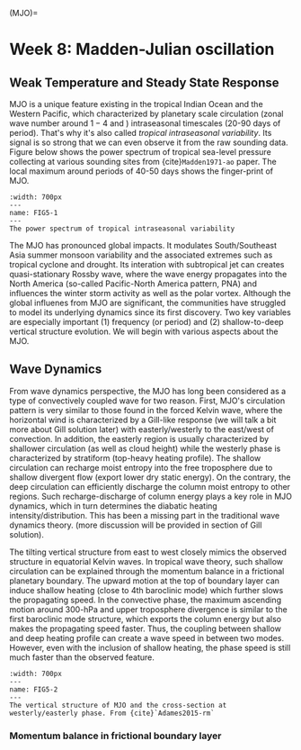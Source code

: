 (MJO)=
# Week 8: Madden-Julian oscillation
## Weak Temperature and Steady State Response 


MJO is a unique feature existing in the tropical Indian Ocean and the Western Pacific, which characterized by planetary scale circulation (zonal wave number around $1-4$ and ) intraseasonal timescales (20-90 days of period). That's why it's also called _tropical intraseasonal variability_. Its signal is so strong that we can even observe it from the raw sounding data. Figure below shows the power spectrum of tropical sea-level pressure collecting at various sounding sites from {cite}`Madden1971-ao` paper. The local maximum around periods of 40-50 days shows the finger-print of MJO. 


```{figure} ../tropical-dynamics-figures/MJO_power_spectrum.png
:width: 700px
---
name: FIG5-1
---
The power spectrum of tropical intraseasonal variability
```

The MJO has pronounced global impacts. It modulates South/Southeast Asia summer monsoon variability and the associated extremes such as tropical cyclone and drought. Its interation with subtropical jet can creates quasi-stationary Rossby wave, where the wave energy propagates into the North America (so-called Pacific-North America pattern, PNA) and influences the winter storm activity as well as the polar vortex. Although the global influenes from MJO are significant, the communities have struggled to model its underlying dynamics since its first discovery. Two key variables are especially important (1) frequency (or period) and (2) shallow-to-deep vertical structure evolution. We will begin with various aspects about the MJO. 


## Wave Dynamics

From wave dynamics perspective, the MJO has long been considered as a type of convectively coupled wave for two reason. First, MJO's circulation pattern is very similar to those found in the forced Kelvin wave, where the horizontal wind is characterized by a Gill-like response (we will talk a bit more about Gill solution later) with easterly/westerly to the east/west of convection. In addition, the easterly region is usually characterized by shallower circulation (as well as cloud height) while the westerly phase is characterized by stratiform (top-heavy heating profile). The shallow circulation can recharge moist entropy into the free troposphere due to shallow divergent flow (export lower dry static energy). On the contrary, the deep circulation can efficiently discharge the column moist entropy to other regions. Such recharge-discharge of column energy plays a key role in MJO dynamics, which in turn determines the diabatic heating intensity/distribution. This has been a missing part in the traditional wave dynamics theory. (more discussion will be provided in section of Gill solution). 

The tilting vertical structure from east to west closely mimics the observed structure in equatorial Kelvin waves. In tropical wave theory, such shallow circulation can be explained through the momentum balance in a frictional planetary boundary. The upward motion at the top of boundary layer can induce shallow heating (close to 4th baroclinic mode) which further slows the propagating speed. In the convective phase, the  maximum ascending motion around 300-hPa and upper troposphere divergence is similar to the first baroclinic mode structure, which exports the column energy but also makes the propagating speed faster. Thus, the coupling between shallow and deep heating profile can create a wave speed in between two modes. However, even with the inclusion of shallow heating, the phase speed is still much faster than the observed feature. 


```{figure} ../tropical-dynamics-figures/MJO_vertical_structure.png 
:width: 700px
---
name: FIG5-2
---
The vertical structure of MJO and the cross-section at westerly/easterly phase. From {cite}`Adames2015-rm`
```

### Momentum balance in frictional boundary layer



```{bibliography}
```

